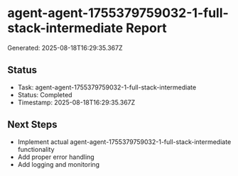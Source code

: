 # agent-agent-1755379759032-1-full-stack-intermediate Report

Generated: 2025-08-18T16:29:35.367Z

## Status
- Task: agent-agent-1755379759032-1-full-stack-intermediate
- Status: Completed
- Timestamp: 2025-08-18T16:29:35.367Z

## Next Steps
- Implement actual agent-agent-1755379759032-1-full-stack-intermediate functionality
- Add proper error handling
- Add logging and monitoring

